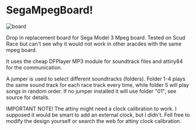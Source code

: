 # SegaMpegBoard!
![board](https://user-images.githubusercontent.com/66999751/209871745-0dc552ad-267b-4ff6-9a17-deaa2952572c.png "Mpeg Replacement")

Drop in replacement board for Sega Model 3 Mpeg board.
Tested on Scud Race but can't see why it would not work in other aracdes with the same mpeg board.

It uses the cheap DFPlayer MP3 module for soundtrack files and attiny84 for the communication.

A jumper is used to select different soundtracks (folders). 
Folder 1-4 plays the same sound track for each race track every time, while folder 5 will play songs in random order. 
If no jumper installed it will use folder "01", see source for details. 


IMPORTANT NOTE!
The attiny might need a clock calibration to work. 
I supposed it would be smart to add an external clock, but I didn't.
Fell free to modify the design yourself or search the web for attiny clock calibration.
